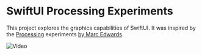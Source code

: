 #  SwiftUI Processing Experiments

This project explores the graphics capabilities of SwiftUI.  It was inspired by the [Processing](https://processing.org) experiments [by Marc Edwards](https://mobile.twitter.com/i/moments/1057220736010448896).

![Video](SwiftUI-Processing.gif)
